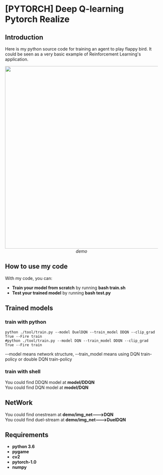 # [PYTORCH] Deep Q-learning Pytorch Realize

## Introduction

Here is my python source code for training an agent to play flappy bird. It could be seen as a very basic example of Reinforcement Learning's application.
<p align="center">
  <img src="show/flappybird.gif" width=600><br/>
  <i>demo</i>
</p>

## How to use my code

With my code, you can:
* **Train your model from scratch** by running **bash train.sh**
* **Test your trained model** by running **bash test.py**

## Trained models
### train with python
```
python ./tool/train.py --model DuelDQN --train_model DDQN --clip_grad True --Fire train
#python ./tool/train.py --model DQN --train_model DDQN --clip_grad True --Fire train
```
--model means network structure, --train_model means using DQN train-policy or double DQN train-policy  
### train with shell
You could find DDQN model at **model/DDQN**  
You could find DQN  model at **model/DQN**


## NetWork
You could find onestream at **demo/img_net--->DQN**  
You could find duel-stream at **demo/img_net--->DuelDQN**  
 
## Requirements

* **python 3.6**
* **pygame**
* **cv2**
* **pytorch-1.0** 
* **numpy**

